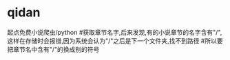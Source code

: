 # qidan
起点免费小说爬虫/python
#获取章节名字,后来发现,有的小说章节的名字含有"/",这样在存储时会报错,因为系统会认为"/"之后是下一个文件夹,找不到路径
#所以要把章节名中含有"/"的换成别的符号
